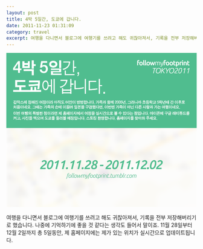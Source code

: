 ```yaml
---
layout: post
title: 4박 5일간, 도쿄에 갑니다.
date: 2011-11-23 01:31:09
category: travel
excerpt: 여행을 다니면서 블로그에 여행기를 쓰려고 해도 귀찮아져서, 기록을 전부 저장해버리기로 했습니다.
---
```


![followmyfootprint TOKYO 2011](/images/2011-11-23-tokyo-trip.png)

여행을 다니면서 블로그에 여행기를 쓰려고 해도 귀찮아져서, 기록을 전부 저장해버리기로 했습니다. 나중에 기억하기에 좋을 것 같다는 생각도 들어서 말이죠. 11월 28일부터 12월 2일까지 총 5일동안, 제 홈페이지에는 제가 있는 위치가 실시간으로 업데이트됩니다.
